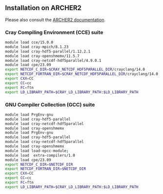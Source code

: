 ## Installation on ARCHER2
Please also consult the [ARCHER2 documentation](https://docs.archer2.ac.uk).

### Cray Compiling Environment (CCE) suite
```bash
module load cce/15.0.0
module load cray-mpich/8.1.23
module load cray-hdf5-parallel/1.12.2.1
module load cray-openshmemx/11.5.7
module load cray-netcdf-hdf5parallel/4.9.0.1
module load cpe/23.09
export NETCDF_C_DIR=$CRAY_NETCDF_HDF5PARALLEL_DIR/crayclang/14.0
export NETCDF_FORTRAN_DIR=$CRAY_NETCDF_HDF5PARALLEL_DIR/crayclang/14.0
export CXX=CC
export CC=cc
export FC=ftn
export LD_LIBRARY_PATH=$CRAY_LD_LIBRARY_PATH:$LD_LIBRARY_PATH
```

### GNU Compiler Collection (GCC) suite
```bash
module load PrgEnv-gnu
module load cray-hdf5-parallel
module load cray-netcdf-hdf5parallel
module load cray-openshmemx
module load PrgEnv-gnu
module load cray-hdf5-parallel
module load cray-netcdf-hdf5parallel
module load cray-openshmemx
module load load-epcc-module;
module load  extra-compilers/1.0
module load cpe/23.09
export NETCDF_C_DIR=$NETCDF_DIR
export NETCDF_FORTRAN_DIR=$NETCDF_DIR
export CXX=CC
export CC=cc
export FC=ftn
export LD_LIBRARY_PATH=$CRAY_LD_LIBRARY_PATH:$LD_LIBRARY_PATH
```

